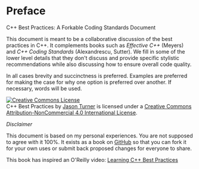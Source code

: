 # Preface

<!-- START doctoc -->
<!-- END doctoc -->

C++ Best Practices: A Forkable Coding Standards Document

This document is meant to be a collaborative discussion of the best practices in C++. It complements books such as *Effective C++* (Meyers) and *C++ Coding Standards* (Alexandrescu, Sutter). We fill in some of the lower level details that they don't discuss and provide specific stylistic recommendations while also discussing how to ensure overall code quality.

In all cases brevity and succinctness is preferred. Examples are preferred for making the case for why one option is preferred over another. If necessary, words will be used.


<a rel="license" href="http://creativecommons.org/licenses/by-nc/4.0/"><img alt="Creative Commons License" style="border-width:0" src="https://i.creativecommons.org/l/by-nc/4.0/88x31.png" /></a><br /><span xmlns:dct="http://purl.org/dc/terms/" href="http://purl.org/dc/dcmitype/Text" property="dct:title" rel="dct:type">C++ Best Practices</span> by <a xmlns:cc="http://creativecommons.org/ns#" href="http://cppbestpractices.com" property="cc:attributionName" rel="cc:attributionURL">Jason Turner</a> is licensed under a <a rel="license" href="http://creativecommons.org/licenses/by-nc/4.0/">Creative Commons Attribution-NonCommercial 4.0 International License</a>.

*Disclaimer*

This document is based on my personal experiences. You are not supposed to agree with it 100%. It exists as a book on [GitHub](https://github.com/lefticus/cppbestpractices) so that you can fork it for your own uses or submit back proposed changes for everyone to share.

This book has inspired an O'Reilly video: [Learning C++ Best Practices](http://shop.oreilly.com/product/0636920049814.do)
